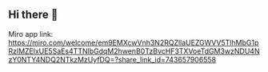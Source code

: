 ## Hi there 👋

<!--

**Here are some ideas to get you started:**

🙋‍♀️ A short introduction - what is your organization all about?
🌈 Contribution guidelines - how can the community get involved?
👩‍💻 Useful resources - where can the community find your docs? Is there anything else the community should know?
🍿 Fun facts - what does your team eat for breakfast?
🧙 Remember, you can do mighty things with the power of [Markdown](https://docs.github.com/github/writing-on-github/getting-started-with-writing-and-formatting-on-github/basic-writing-and-formatting-syntax)
-->
Miro app link: https://miro.com/welcome/em9EMXcwVnh3N2RQZllaUEZGWVV5TlhMbG1pRzlMZElxUE5SaEs4TTNlbGdqM2hwenB0TzBvcHF3TXVoeTdGM3wzNDU4NzY0NTY4NDQ2NTkzMzUyfDQ=?share_link_id=743657906558
